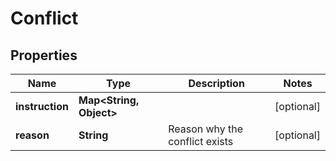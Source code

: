 

# Conflict


## Properties

Name | Type | Description | Notes
------------ | ------------- | ------------- | -------------
**instruction** | **Map&lt;String, Object&gt;** |  |  [optional]
**reason** | **String** | Reason why the conflict exists |  [optional]



